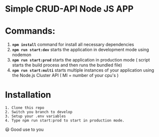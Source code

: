 # Simple CRUD-API Node JS APP

# Commands: #

1. **`npm install`** command for install all necessary dependencies
2. **`npm run start:dev`** starts the application in development mode using nodemon
3. **`npm run start:prod`** starts the application in production mode ( script starts the build process and then runs the bundled file)
4. **`npm run start:multi`** starts multiple instances of your application using the Node.js Cluster API ( MI = number of your cpu's )


# Installation #
    1. Clone this repo
    2. Switch you branch to develop
    3. Setup your .env variables
    4. Type npm run start:prod to start in production mode.
    
 :smiley: Good use to you
